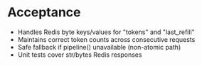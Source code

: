 # Acceptance
- Handles Redis byte keys/values for "tokens" and "last_refill"
- Maintains correct token counts across consecutive requests
- Safe fallback if pipeline() unavailable (non-atomic path)
- Unit tests cover str/bytes Redis responses
